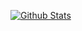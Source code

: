 [![Github Stats](https://api.keygenqt.com/api/ps/file/a847237b-2b14-427a-b234-3978ac8c9191.png)](https://keygenqt.com/)